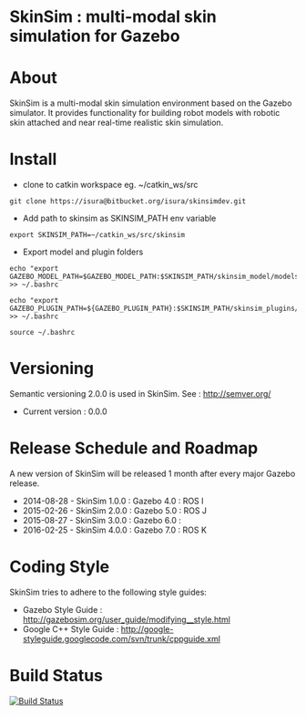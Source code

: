 # SkinSim : multi-modal skin simulation for Gazebo

# About
SkinSim is a multi-modal skin simulation environment based on the Gazebo simulator. It provides functionality for building robot models with robotic skin attached and near real-time realistic skin simulation.

# Install
- clone to catkin workspace eg. ~/catkin_ws/src
```
git clone https://isura@bitbucket.org/isura/skinsimdev.git
```
- Add path to skinsim as SKINSIM_PATH env variable
```
export SKINSIM_PATH=~/catkin_ws/src/skinsim
```
- Export model and plugin folders
```
echo "export GAZEBO_MODEL_PATH=$GAZEBO_MODEL_PATH:$SKINSIM_PATH/skinsim_model/models" >> ~/.bashrc
```
```
echo "export GAZEBO_PLUGIN_PATH=${GAZEBO_PLUGIN_PATH}:$SKINSIM_PATH/skinsim_plugins/build" >> ~/.bashrc
```
```
source ~/.bashrc
```

# Versioning
Semantic versioning 2.0.0 is used in SkinSim. See : http://semver.org/
- Current version : 0.0.0

# Release Schedule and Roadmap
A new version of SkinSim will be released 1 month after every major Gazebo release.

- 2014-08-28 - SkinSim 1.0.0 : Gazebo 4.0 : ROS I
- 2015-02-26 - SkinSim 2.0.0 : Gazebo 5.0 : ROS J
- 2015-08-27 - SkinSim 3.0.0 : Gazebo 6.0 : 
- 2016-02-25 - SkinSim 4.0.0 : Gazebo 7.0 : ROS K

# Coding Style

SkinSim tries to adhere to the following style guides:

- Gazebo Style Guide : http://gazebosim.org/user_guide/modifying__style.html
- Google C++ Style Guide : http://google-styleguide.googlecode.com/svn/trunk/cppguide.xml

# Build Status

[![Build Status](https://drone.io/bitbucket.org/nextgensystems/skinsim/status.png)](https://drone.io/bitbucket.org/nextgensystems/skinsim/latest)